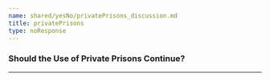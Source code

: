 ```yaml
---
name: shared/yesNo/privatePrisons_discussion.md
title: privatePrisons
type: noResponse
---
```


### Should the Use of Private Prisons Continue?

---

